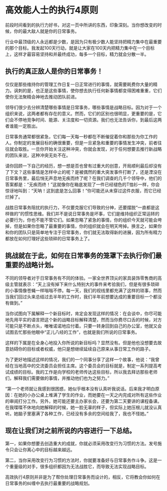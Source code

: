 # 高效能人士的执行4原则

前段时间看到的执行力好书，对这一页中所讲的东西，印象深刻。当你想改变的时候，你的最大敌人就是你的日常事务。

行业中最顶级的人永远都是少数，是因为只有极少数人能坚持把精力集中在最重要的那个目标。我发起100天行动，就是让大家在100天内把精力集中在一个目标上，这样才最容易坚持和并最终成功，每多一个目标，精力就会分散一半。

## 执行的真正敌人是你的日常事务！

仅仅是那些维持你的管理工作日复一日正常进行的事情，就需要耗费你大量的精力。讽刺的是，也正是这些事情，使你想去执行任何新事情都变得困难重重，它们使你无法聚精会神地去推动团队前进。

领导们很少去分辨清楚哪些事情是日常事务，哪些事情是战略目标。因为对于一个组织来说，这两者都有存在的意义。然而，它们的区别也很明显，更重要的是，它们会不停地竞争时间、能源、关注度和一切资源。我们也无法告诉你，到最后这两者谁能一定胜出。

日常事务通常都很紧急，它们每一天每一秒都在不断催促着你和那些为你工作的人。你制定的发展目标的确很重要，但是一旦紧急和重要的事情发生冲突，前者往往就会取胜。一旦你开始关注这种冲突，你就会发现，对于任何想要去推行新战略的团队来说，这种冲突无处不在。

请你回顾一下自己的经历，想一想是否也曾有过重大的创意，开局顺利最后却没有了下文？这些事情是怎样中止的呢？是被偶然的重大突发事件打断了，还是湮没在日常事务里，最后悄无声息地无疾而终了呢？在我们调查的几千个领导中，他们的答案都是：“无疾而终！”这就像你在箱底发现了一件已经褪色的T恤衫一样，你会惊讶地叫到：“天呐！这到底是怎么回事！”你可能还从未穿过这件衣服，而它已经烂掉了。

战胜日常事务阻扰的执行力，不仅要克服它们导致的分神，还要摆脱“一直都是这样做的”的惯性思维。我们并不是说日常事务是坏事，它们是维持组织正常运转的必要行为，你也不能不管它们。如果忽略了紧急的事情，你的组织今天就可能会垮掉，但是如果你忽略了最重要的事情，你的组织就会在明天垮掉。换言之，如果你和你的团队只是简单地专注于日常事务，你们就无法取得新的进展，因为所有精力都放在如何打理好这些琐碎的日常事务上了。

## 挑战就在于此，如何在日常事务的笼罩下去执行你们最重要的战略计划。

不同的领导者对于日常事务有不同的体验。一家全世界顶尖的家具装饰零售商的高级主管就表示：“天上没有掉下来什么特别大的事件来考验我们，但是有很多琐碎的小事情像苍蝇一样嗡嗡不停。每一天，我们的视线里都充满了这样的琐事，然而当我们回过头来总结过去半年的工作时，我们半年前想要达成的重要目标一个都没有做到。”

当你试图向下属解释一个新目标时，肯定会发现这样的情况：在会谈中，你尽可能地先用平实的语言把这个新的战略目标解释清楚，然而当你费尽口舌的时候，对方可能只是不断点头，唯唯诺诺地应付着。只要一转身回到自己的办公室，他就又会试图去忙那些他眼中“正儿八经的工作”，也就是我们所说的日常事务。

这样的下属是在全身心地投入你所说的新目标吗？显然没有。但是他也没想要去故意妨碍你的目标或者权威，他只是想继续延续自己原来从事日常工作的路子。

为了更好地描述这样的情况，我们的一个同事分享了这样一个故事，他说：“我曾经在当地高中的交流委员会担任主席。这个委员会的目标就是，制定一系列提高考试成绩的目标。我的工作是向学校的老师传达这些目标，所以我去拜访那些老师们，解释我们需要做的事情，并推动他们也为之努力。”

“第一个老师就让我感到很困惑，她似乎根本没有认真听我说话。后来我才明白原因：在她的小办公桌上堆满了学生的作业，而她要在一天之内完成对所有这些作业的审阅打分工作。另外，她可能还要主办家长会，还要为第二天要讲的课程备课。在我喋喋不休地向她解释的时候，她一脸无辜的样子，但实际上她压根儿就没认真听。她脑子里塞满了各种工作，已经没有多余的空间给我了，我也不怪她。”

## 现在让我们对之前所说的内容进行一下总结。

第一，如果你想要去创造重大的成就，你就必须采用改变行为习惯的方法。发号施令只会让你离心中的目标越来越远。

第二，当你采用改变行为习惯的方法时，你就要准备好与日常事务作斗争。这是一个重量级的对手，很多组织都因为无法战胜它，而导致无法实现战略目标。

高效执行4原则并非是为了帮你处理日常事务而设计的，相反，它将教会你如何在日常事务的纠缠中去执行最重要的战略规划。
